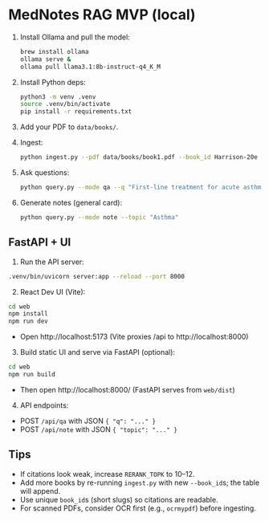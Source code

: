 # MedNotes RAG MVP (local)

1. Install Ollama and pull the model:
   ```bash
   brew install ollama
   ollama serve &
   ollama pull llama3.1:8b-instruct-q4_K_M
   ```

2. Install Python deps:

   ```bash
   python3 -m venv .venv
   source .venv/bin/activate
   pip install -r requirements.txt
   ```
3. Add your PDF to `data/books/`.
4. Ingest:

   ```bash
   python ingest.py --pdf data/books/book1.pdf --book_id Harrison-20e
   ```
5. Ask questions:

   ```bash
   python query.py --mode qa --q "First-line treatment for acute asthma exacerbation?"
   ```
6. Generate notes (general card):

   ```bash
   python query.py --mode note --topic "Asthma"
   ```

## FastAPI + UI

1) Run the API server:

```bash
.venv/bin/uvicorn server:app --reload --port 8000
```

2) React Dev UI (Vite):

```bash
cd web
npm install
npm run dev
```

- Open http://localhost:5173 (Vite proxies /api to http://localhost:8000)

3) Build static UI and serve via FastAPI (optional):

```bash
cd web
npm run build
```

- Then open http://localhost:8000/ (FastAPI serves from `web/dist`)

4) API endpoints:

- POST `/api/qa` with JSON `{ "q": "..." }`
- POST `/api/note` with JSON `{ "topic": "..." }`

## Tips

* If citations look weak, increase `RERANK_TOPK` to 10–12.
* Add more books by re-running `ingest.py` with new `--book_id`s; the table will append.
* Use unique `book_id`s (short slugs) so citations are readable.
* For scanned PDFs, consider OCR first (e.g., `ocrmypdf`) before ingesting.
